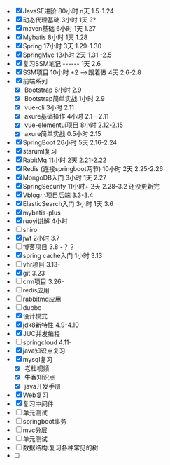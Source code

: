 - [x] JavaSE进阶   80小时   n天    1.5-1.24
- [x] 动态代理基础 3小时     1天     ??
- [x] maven基础    6小时      1天    1.27
- [x] Mybatis          8小时      1天    1.28
- [x] Spring            17小时     3天   1.29-1.30
- [x] SpringMvc      13小时    2天    1.31 -2.5
- [x] 复习SSM笔记    ------      1天    2.6
- [x] SSM项目        10小时 *2 -->跟着做   4天  2.6-2.8
- [x] 前端系列
  - [x] Bootstrap                6小时          2.9
  - [x] Bootstrap简单实战 1小时           2.9
  - [x] vue-cli                     3小时           2.11 
  - [x] axure基础操作         4小时          2.1 - 2.11
  - [x] vue-elementui项目   8小时           2.12-2.15
  - [x] axure简单实战         0.5小时        2.15
- [x] SpringBoot       26小时    5天              2.16-2.24
- [x] staruml复习
- [x] RabitMq            11小时    2天             2.21-2.22
- [x] Redis      (连接springboot两节)          10小时   2天             2.25-2.26
- [x] MongoDB入门         3小时     1天         2.27
- [x] SpringSecurity   11小时+     2天            2.28-3.2  还没更新完
- [x] Vblog小项目后端                                   3.3-3.4
- [x] ElasticSearch入门   3小时     1天           3.6  
- [x] mybatis-plus
- [x] ruoyi讲解                   4小时
- [ ] shiro
- [x] jwt                              2小时                   3.7
- [ ] 博客项目                                             3.8 -？？
- [x] spring cache入门 1小时                       3.13
- [ ] vhr项目                                                3.13-
- [x] git                                                         3.23
- [ ] crm项目                                              3.26-
- [ ] redis应用
- [ ] rabbitmq应用
- [ ] dubbo
- [x] 设计模式
- [x] jdk8新特性 4.9-4.10
- [x] JUC并发编程  
- [ ] springcloud 4.11-
- [x] java知识点复习
- [x] mysql复习
  - [x] 老杜视频
  - [x] 牛客知识点
  - [x] java开发手册
- [x] Web复习
- [x] 复习中间件
- [ ] 单元测试
- [ ] springboot事务
- [ ] mvc分层
- [ ] 单元测试
- [ ] 数据结构:复习各种常见的树
- [ ] 